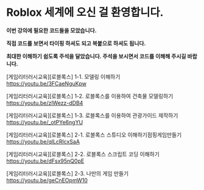 # Roblox 세계에 오신 걸 환영합니다.

**이번 강의에 필요한 코드들을 모았습니다.**

**직접 코드를 보면서 타이핑 하셔도 되고 복붙으로 하셔도 됩니다.**

**최대한 이해하기 쉽도록 주석을 달았습니다. 주석을 보시면서 코드를 이해해 주시길 바랍니다.**


[게임리터러시교육][로블록스] 1-1. 모델링 이해하기   https://youtu.be/3FCaeNguKpw

[게임리터러시교육][로블록스] 1-2. 로블록스를 이용하여 건축물 모델링하기   https://youtu.be/zlWezz-dDB4

[게임리터러시교육][로블록스] 1-3. 로블록스를 이용하여 관광가이드 제작하기   https://youtu.be/_otPYe6ngYU

[게임리터러시교육][로블록스] 2-1. 로블록스 스튜디오 이해하기점핑게임만들기   https://youtu.be/qlLcRlcxSaA

[게임리터러시교육][로블록스] 2-2. 로블록스 스크립트 코딩 이해하기   https://youtu.be/dFsx95nQ0pE

[게임리터러시교육][로블록스] 2-3. 나만의 게임 만들기   https://youtu.be/geCnEOpmW10
